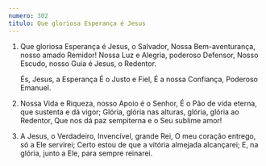 ```yaml
---
numero: 302
titulo: Que gloriosa Esperança é Jesus
---
```

1. Que gloriosa Esperança é Jesus, o Salvador,
   Nossa Bem-aventurança, nosso amado Remidor!
   Nossa Luz e Alegria, poderoso Defensor,
   Nosso Escudo, nosso Guia é Jesus, o Redentor.

    És, Jesus, a Esperança
    É o Justo e Fiel,
    É a nossa Confiança,
    Poderoso Emanuel.

2. Nossa Vida e Riqueza, nosso Apoio é o Senhor,
   É o Pão de vida eterna, que sustenta e dá vigor;
   Glória, glória nas alturas, glória, glória ao Redentor,
   Que nos dá paz sempiterna e o Seu sublime amor!

3. A Jesus, o Verdadeiro, Invencível, grande Rei,
   O meu coração entrego, só a Ele servirei;
   Certo estou de que a vitória almejada alcançarei;
   E, na glória, junto a Ele, para sempre reinarei.
